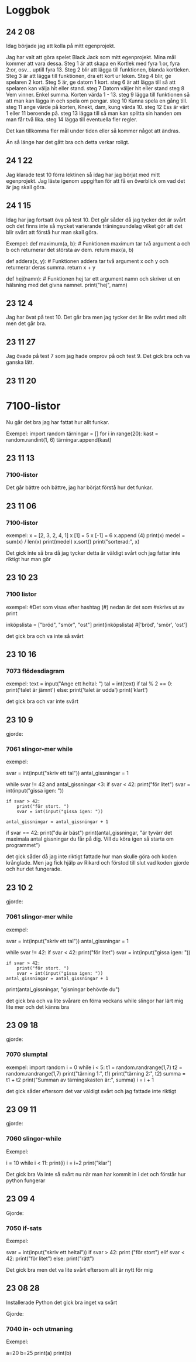 Loggbok 
=========================
   
24 2 08
---

Idag började jag att kolla på mitt egenprojekt.

Jag har valt att göra spelet Black Jack som mitt egenprojekt. Mina mål kommer att vara dessa.
Steg 1 är att skapa en Kortlek med fyra 1:or, fyra 2:or, osv... uptill fyra 13. 
Steg 2 blir att lägga till funktionen, blanda kortleken.
Steg 3 är att lägga till funktionen, dra ett kort ur leken.
Steg 4 blir, ge spelaren 2 kort.
Steg 5 är, ge datorn 1 kort.
steg 6 är att lägga till så att spelaren kan välja hit eller stand.
steg 7 Datorn väljer hit eller stand
steg 8 Vem vinner. Enkel summa. Korten värda 1 - 13.
steg 9 lägga till funktionen så att man kan lägga in och spela om pengar.
steg 10 Kunna spela en gång till.
steg 11 ange värde på korten, Knekt, dam, kung värda 10.
steg 12 Ess är värt 1 eller 11 beroende på.
steg 13 lägga till så man kan splitta sin handen om man får två lika. 
steg 14 lägga till eventuella fler regler.

Det kan tillkomma fler mål under tiden eller så kommer något att ändras. 

Än så länge har det gått bra och detta verkar roligt. 


24 1 22
---

Jag klarade test 10 förra lektinen så idag har jag börjat med mitt egenprojekt. Jag läste igenom uppgiften för att få en överblick om vad det är jag skall göra. 



24 1 15
---

Idag har jag fortsatt öva på test 10. Det går såder då jag tycker det är svårt och det finns inte så mycket varierande träningsundelag vilket gör att det blir svårt att förstå hur man skall göra. 

Exempel:
def maximum(a, b):
    # Funktionen maximum tar två argument a och b och returnerar det största av dem.
    return max(a, b)

def addera(x, y):
    # Funktionen addera tar två argument x och y och returnerar deras summa.
    return x + y

def hej(namn):
    # Funktionen hej tar ett argument namn och skriver ut en hälsning med det givna namnet.
    print("hej", namn)

23 12 4
---

Jag har övat på test 10. Det går bra men jag tycker det är lite svårt med allt men det går bra.


23 11 27
---
Jag övade på test 7 som jag hade omprov på och test 9.
Det gick bra och va ganska lätt.



23 11 20
---

# 7100-listor

Nu går det bra jag har fattat hur allt funkar.

 Exempel:
 import random 
tärningar = []
for i in range(20):
    kast = random.randint(1, 6)
    tärningar.append(kast)


23 11 13
---

### 7100-listor

Det går bättre och bättre, jag har börjat förstå hur det funkar.


23 11 06
---

### 7100-listor

exempel:
x = [2, 3, 2, 4, 1]
x [1] = 5
x [-1] = 6
x.append (4)
print(x)
medel = sum(x) / len(x)
print(medel)
x.sort()
print("sorterad:", x)

Det gick inte så bra då jag tycker detta är väldigt svårt och jag fattar inte riktigt hur man gör

23 10 23
---

### 7100 listor

exempel:
#Det som visas efter hashtag (#) nedan är det som
#skrivs ut av print

inköpslista = ["bröd", "smör", "ost"]
print(inköpslista)
#['bröd', 'smör', 'ost']

det gick bra och va inte så svårt



23 10 16
---

### 7073 flödesdiagram

exempel:
text = input("Ange ett heltal: ")
tal = int(text)
if tal % 2 == 0:
    print('talet är jämnt')
else:
    print('talet är udda')
print('klart')

det gick bra och var inte svårt




23 10 9
---

gjorde:
### 7061 slingor-mer while

exempel:

svar = int(input("skriv ett tal"))
antal_gissningar = 1


while svar != 42 and antal_gissningar <3:
    if svar < 42:
        print("för litet")
        svar = int(input("gissa igen:  "))

    if svar > 42:
        print("för stort. ")
        svar = int(input("gissa igen: "))

    antal_gissningar = antal_gissningar + 1
if svar == 42:
    print("du är bäst")
print(antal_gissningar, "är tyvärr det maximala antal gissningar du får på dig. Vill du köra igen så starta om programmet")


det gick såder då jag inte riktigt fattade hur man skulle göra och koden krånglade.
Men jag fick hjälp av Rikard och förstod till slut vad koden gjorde och hur det fungerade.






23 10 2
---

gjorde:

### 7061 slingor-mer while

exempel:

svar = int(input("skriv ett tal"))
antal_gissningar = 1

while svar != 42:
    if svar < 42:
        print("för litet")
        svar = int(input("gissa igen:  "))

    if svar > 42:
        print("för stort. ")
        svar = int(input("gissa igen: "))
    antal_gissningar = antal_gissningar + 1
print(antal_gissningar, "gisningar behövde du")

det gick bra och va lite svårare en förra veckans while slingor
har lärt mig lite mer och det känns bra





23 09 18
---

gjorde:

### 7070 slumptal

exempel:
import random
i = 0
while i < 5:
    t1 = random.randrange(1,7)
    t2 = random.randrange(1,7) 
    print("tärning 1:", t1)
    print("tärning 2:", t2)
    summa = t1 + t2
    print("Summan av tärningskasten är:", summa)
    i = i + 1


det gick såder eftersom det var väldigt svårt och jag fattade inte riktigt 







23 09 11
---

gjorde:

### 7060 slingor-while

Exempel:

i = 10
while i < 11:
    print(i)
    i = i+2
print("klar")

Det gick bra
Va inte så svårt nu när man har kommit in i det och förstår hur python fungerar


23 09 4
----------------

Gjorde:
### 7050 if-sats

Exempel:

svar = int(input("skriv ett heltal"))
if svar > 42:
    print ("för stort")
elif svar < 42:
    print("för litet")
else:
    print("rätt")


Det gick bra men det va lite svårt eftersom allt är nytt för mig




23 08 28 
-------

Installerade Python 
det gick bra
inget va svårt

Gjorde: 

### 7040 in- och utmaning

Exempel:

a=20
b=25
print(a)
print(b)


